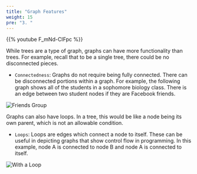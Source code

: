 ```yaml
---
title: "Graph Features"
weight: 15
pre: "3. "
---
```

{{% youtube F_mNd-CIFpc %}}

While trees are a type of graph, graphs can have more functionality than trees. For example, recall that to be a single tree, there could be no disconnected pieces. 


- `Connectedness`: Graphs do not require being fully connected. There can be disconnected portions within a graph. For example, the following graph shows all of the students in a sophomore biology class. There is an edge between two student nodes if they are Facebook friends. 

![Friends Group](../../images/6/friends.svg)



Graphs can also have loops. In a tree, this would be like a node being its own parent, which is not an allowable condition. 


- `Loops`: Loops are edges which connect a node to itself. These can be useful in depicting graphs that show control flow in programming. In this example, node A is connected to node B and node A is connected to itself. 

![With a Loop](../../images/6/loop2.svg)
